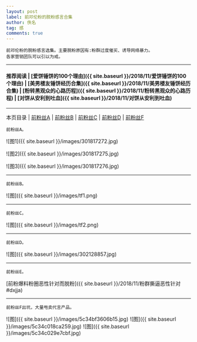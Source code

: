```yaml
---
layout: post
label: 前邓伦粉的脱粉感言合集
author: 佚名
tag: 感
comments: true
---
```


    前邓伦粉的脱粉感言选集。主要脱粉原因有:粉群过度催买、诱导网络暴力。
    各家营销团队可以引以为戒。

---

#### 推荐阅读 | [爱饼锤饼的100个理由]({{ site.baseurl }}/2018/11/爱饼锤饼的100个理由) | [美男楼友锤饼经历合集]({{ site.baseurl }}/2018/11/美男楼友锤饼经历合集) | [粉转黑观众的心路历程]({{ site.baseurl }}/2018/11/粉转黑观众的心路历程) | [对饼从安利到吐血]({{ site.baseurl }}/2018/11/对饼从安利到吐血)

---
本页目录 \| [前粉丝A](#dxjja) \| [前粉丝B](#dxjjb) \| [前粉丝C](#dxjjc) \| [前粉丝D](#dxjjd) \| [前粉丝F](#dxjjf)

<a class="anchor" name="dxjja"></a>

    前粉丝A。

![图1]({{ site.baseurl }}/images/301817272.jpg)

![图2]({{ site.baseurl }}/images/301817275.jpg)

![图3]({{ site.baseurl }}/images/301817276.jpg)

---

<a class="anchor" name="dxjjb"></a>

    前粉丝B。
    

![图]({{ site.baseurl }}/images/tf1.png)


---

<a class="anchor" name="dxjjc"></a>

    前粉丝C。
    

![图]({{ site.baseurl }}/images/tf2.png)

---

<a class="anchor" name="dxjjd"></a>

    前粉丝D。
    

![图]({{ site.baseurl }}/images/302128857.jpg)


---

<a class="anchor" name="dxjje"></a>

    前粉丝E。
    
[前粉爆料粉圈恶性针对而脱粉]({{ site.baseurl }}/2018/11/粉群撕逼恶性针对#dxjja)



---

<a class="anchor" name="dxjjf"></a>

    前粉丝F出坑，大量甩卖代言产品。
    
![图]({{ site.baseurl }}/images/5c34bf3606b15.jpg)
![图]({{ site.baseurl }}/images/5c34c018ca259.jpg)
![图]({{ site.baseurl }}/images/5c34c029e7cbf.jpg)
